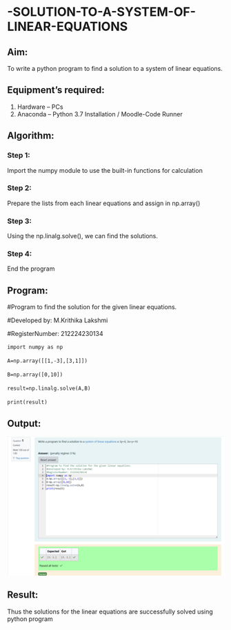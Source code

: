 # -SOLUTION-TO-A-SYSTEM-OF-LINEAR-EQUATIONS
## Aim:
To write a python program to find a solution to a system of linear equations.
## Equipment’s required:
1. 	Hardware – PCs
2. 	Anaconda – Python 3.7 Installation / Moodle-Code Runner
## Algorithm:
### Step 1: 
Import the numpy module to use the built-in functions for calculation
### Step 2: 
Prepare the lists from each linear equations and assign in np.array()
### Step 3: 
Using the np.linalg.solve(), we can find the solutions.
### Step 4: 
End the program
## Program:
#Program to find the solution for the given linear equations.

#Developed by: M.Krithika Lakshmi

#RegisterNumber: 212224230134
```
import numpy as np

A=np.array([[1,-3],[3,1]])

B=np.array([0,10])

result=np.linalg.solve(A,B)

print(result)
```
## Output:

![alt text](<Screenshot 2025-03-21 111212.png>)

## Result: 
Thus the solutions for the linear equations are successfully solved using python program

